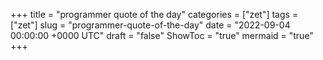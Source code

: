 +++
title = "programmer quote of the day"
categories = ["zet"]
tags = ["zet"]
slug = "programmer-quote-of-the-day"
date = "2022-09-04 00:00:00 +0000 UTC"
draft = "false"
ShowToc = "true"
mermaid = "true"
+++

